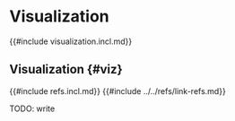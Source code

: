 # Visualization

{{#include visualization.incl.md}}

## Visualization {#viz}

{{#include refs.incl.md}}
{{#include ../../refs/link-refs.md}}

<div class="hidden">
TODO: write
</div>
